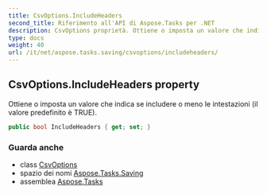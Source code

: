 ```yaml
---
title: CsvOptions.IncludeHeaders
second_title: Riferimento all'API di Aspose.Tasks per .NET
description: CsvOptions proprietà. Ottiene o imposta un valore che indica se includere o meno le intestazioni il valore predefinito è TRUE.
type: docs
weight: 40
url: /it/net/aspose.tasks.saving/csvoptions/includeheaders/
---
```

## CsvOptions.IncludeHeaders property

Ottiene o imposta un valore che indica se includere o meno le intestazioni (il valore predefinito è TRUE).

```csharp
public bool IncludeHeaders { get; set; }
```

### Guarda anche

* class [CsvOptions](../)
* spazio dei nomi [Aspose.Tasks.Saving](../../csvoptions/)
* assemblea [Aspose.Tasks](../../../)



